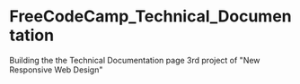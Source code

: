 # FreeCodeCamp_Technical_Documentation
Building the the Technical Documentation page 3rd project of "New Responsive Web Design"
